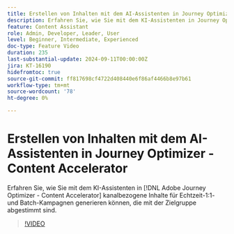 ```yaml
---
title: Erstellen von Inhalten mit dem AI-Assistenten in Journey Optimizer - Content Accelerator
description: Erfahren Sie, wie Sie mit dem KI-Assistenten in Journey Optimizer - Content Accelerator kanalbasierte Inhalte für Echtzeit-1:1- und Batch-Kampagnen generieren, die mit der Zielgruppe abgestimmt sind.
feature: Content Assistant
role: Admin, Developer, Leader, User
level: Beginner, Intermediate, Experienced
doc-type: Feature Video
duration: 235
last-substantial-update: 2024-09-11T00:00:00Z
jira: KT-16190
hidefromtoc: true
source-git-commit: ff817698cf4722d408440e6f86af4466b8e97b61
workflow-type: tm+mt
source-wordcount: '78'
ht-degree: 0%

---
```



# Erstellen von Inhalten mit dem AI-Assistenten in Journey Optimizer - Content Accelerator

Erfahren Sie, wie Sie mit dem KI-Assistenten in [!DNL Adobe Journey Optimizer - Content Accelerator] kanalbezogene Inhalte für Echtzeit-1:1- und Batch-Kampagnen generieren können, die mit der Zielgruppe abgestimmt sind.

>[!VIDEO](https://video.tv.adobe.com/v/3433552/?learn=on)
